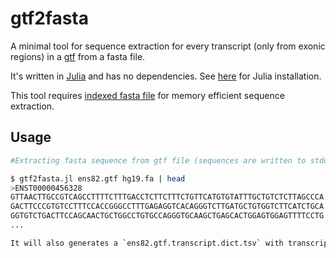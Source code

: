 # gtf2fasta
A minimal tool for sequence extraction for every transcript (only from exonic regions) in a [gtf](http://mblab.wustl.edu/GTF22.html) from a fasta file. 

It's written in [Julia](https://julialang.org/) and has no dependencies. See [here](https://julialang.org/downloads/) for Julia installation.

This tool requires [indexed fasta file](http://www.htslib.org/doc/faidx.html) for memory efficient sequence extraction.

## Usage

```bash
#Extracting fasta sequence from gtf file (sequences are written to stdout)

$ gtf2fasta.jl ens82.gtf hg19.fa | head
>ENST00000456328
GTTAACTTGCCGTCAGCCTTTTCTTTGACCTCTTCTTTCTGTTCATGTGTATTTGCTGTCTCTTAGCCCA
GACTTCCCGTGTCCTTTCCACCGGGCCTTTGAGAGGTCACAGGGTCTTGATGCTGTGGTCTTCATCTGCA
GGTGTCTGACTTCCAGCAACTGCTGGCCTGTGCCAGGGTGCAAGCTGAGCACTGGAGTGGAGTTTTCCTG
...

It will also generates a `ens82.gtf.transcript.dict.tsv` with transcript to gene mappings.
